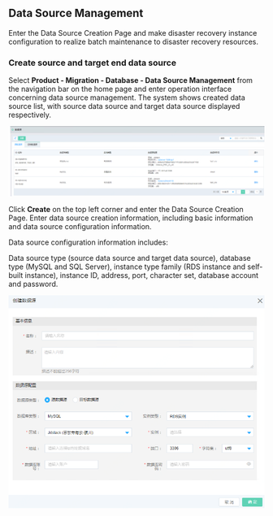  ## Data Source Management
Enter the Data Source Creation Page and make disaster recovery instance configuration to realize batch maintenance to disaster recovery resources.

 ### Create source and target end data source
 Select **Product - Migration - Database - Data Source Management** from the navigation bar on the home page and enter operation interface concerning data source management. The system shows created data source list, with source data source and target data source displayed respectively.
 
![创建实例](../../../../image/JD-Cloud-Mesh/migration-db-list.png)

Click **Create** on the top left corner and enter the Data Source Creation Page. Enter data source creation information, including basic information and data source configuration information.

Data source configuration information includes:

Data source type (source data source and target data source), database type (MySQL and SQL Server), instance type family (RDS instance and self-built instance), instance ID, address, port, character set, database account and password.

![创建实例](../../../../image/JD-Cloud-Mesh/migration-db-create.png)

